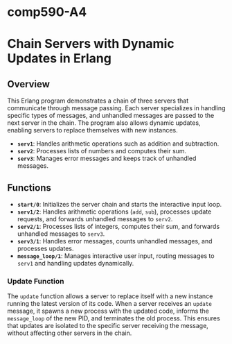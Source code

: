 # comp590-A4

# Chain Servers with Dynamic Updates in Erlang

## Overview

This Erlang program demonstrates a chain of three servers that communicate through message passing. Each server specializes in handling specific types of messages, and unhandled messages are passed to the next server in the chain. The program also allows dynamic updates, enabling servers to replace themselves with new instances.

- **`serv1`**: Handles arithmetic operations such as addition and subtraction.
- **`serv2`**: Processes lists of numbers and computes their sum.
- **`serv3`**: Manages error messages and keeps track of unhandled messages.

## Functions

- **`start/0`**: Initializes the server chain and starts the interactive input loop.
- **`serv1/2`**: Handles arithmetic operations (`add`, `sub`), processes update requests, and forwards unhandled messages to `serv2`.
- **`serv2/1`**: Processes lists of integers, computes their sum, and forwards unhandled messages to `serv3`.
- **`serv3/1`**: Handles error messages, counts unhandled messages, and processes updates.
- **`message_loop/1`**: Manages interactive user input, routing messages to `serv1` and handling updates dynamically.

### Update Function

The `update` function allows a server to replace itself with a new instance running the latest version of its code. When a server receives an `update` message, it spawns a new process with the updated code, informs the `message_loop` of the new PID, and terminates the old process. This ensures that updates are isolated to the specific server receiving the message, without affecting other servers in the chain.